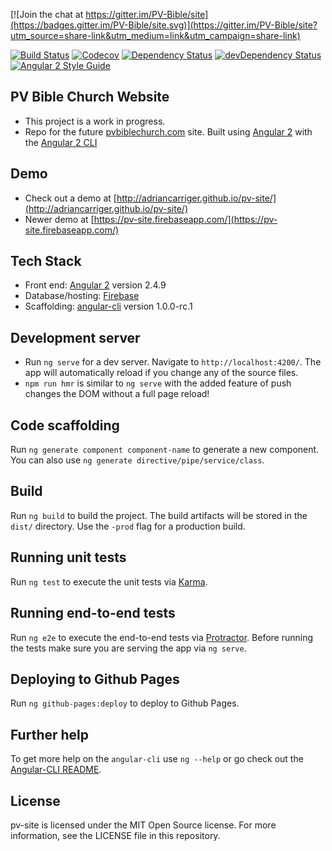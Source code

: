[![Join the chat at https://gitter.im/PV-Bible/site](https://badges.gitter.im/PV-Bible/site.svg)](https://gitter.im/PV-Bible/site?utm_source=share-link&utm_medium=link&utm_campaign=share-link)

[![Build Status](http://img.shields.io/travis/adriancarriger/pv-site/master.svg?maxAge=60)](https://travis-ci.org/adriancarriger/pv-site)
[![Codecov](https://img.shields.io/codecov/c/github/adriancarriger/pv-site/master.svg?maxAge=60)](https://codecov.io/gh/adriancarriger/pv-site)
[![Dependency Status](https://img.shields.io/david/adriancarriger/pv-site/master.svg?maxAge=60)](https://david-dm.org/adriancarriger/pv-site)
[![devDependency Status](https://img.shields.io/david/dev/adriancarriger/pv-site/master.svg?maxAge=60)](https://david-dm.org/adriancarriger/pv-site?type=dev)
[![Angular 2 Style Guide](https://mgechev.github.io/angular2-style-guide/images/badge.svg)](https://angular.io/styleguide)

## PV Bible Church Website

- This project is a work in progress.
- Repo for the future [pvbiblechurch.com](http://pvbiblechurch.com/) site. Built using [Angular 2](https://github.com/angular/angular) with the [Angular 2 CLI](https://github.com/angular/angular-cli)

## Demo

- Check out a demo at [http://adriancarriger.github.io/pv-site/](http://adriancarriger.github.io/pv-site/)
- Newer demo at [https://pv-site.firebaseapp.com/](https://pv-site.firebaseapp.com/)

## Tech Stack

* Front end: [Angular 2](https://github.com/angular/angular) version 2.4.9
* Database/hosting: [Firebase](https://firebase.google.com/)
* Scaffolding: [angular-cli](https://github.com/angular/angular-cli) version 1.0.0-rc.1

## Development server

- Run `ng serve` for a dev server. Navigate to `http://localhost:4200/`. The app will automatically reload if you change any of the source files.
- `npm run hmr` is similar to `ng serve` with the added feature of push changes the DOM without a full page reload!

## Code scaffolding

Run `ng generate component component-name` to generate a new component. You can also use `ng generate directive/pipe/service/class`.

## Build

Run `ng build` to build the project. The build artifacts will be stored in the `dist/` directory. Use the `-prod` flag for a production build.

## Running unit tests

Run `ng test` to execute the unit tests via [Karma](https://karma-runner.github.io).

## Running end-to-end tests

Run `ng e2e` to execute the end-to-end tests via [Protractor](http://www.protractortest.org/).
Before running the tests make sure you are serving the app via `ng serve`.

## Deploying to Github Pages

Run `ng github-pages:deploy` to deploy to Github Pages.

## Further help

To get more help on the `angular-cli` use `ng --help` or go check out the [Angular-CLI README](https://github.com/angular/angular-cli/blob/master/README.md).

## License

 pv-site is licensed under the MIT Open Source license. For more information, see the LICENSE file in this repository.
